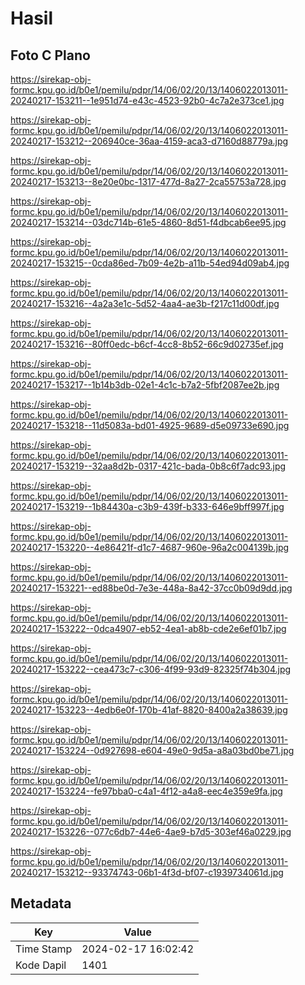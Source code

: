 # Hasil

## Foto C Plano

https://sirekap-obj-formc.kpu.go.id/b0e1/pemilu/pdpr/14/06/02/20/13/1406022013011-20240217-153211--1e951d74-e43c-4523-92b0-4c7a2e373ce1.jpg

https://sirekap-obj-formc.kpu.go.id/b0e1/pemilu/pdpr/14/06/02/20/13/1406022013011-20240217-153212--206940ce-36aa-4159-aca3-d7160d88779a.jpg

https://sirekap-obj-formc.kpu.go.id/b0e1/pemilu/pdpr/14/06/02/20/13/1406022013011-20240217-153213--8e20e0bc-1317-477d-8a27-2ca55753a728.jpg

https://sirekap-obj-formc.kpu.go.id/b0e1/pemilu/pdpr/14/06/02/20/13/1406022013011-20240217-153214--03dc714b-61e5-4860-8d51-f4dbcab6ee95.jpg

https://sirekap-obj-formc.kpu.go.id/b0e1/pemilu/pdpr/14/06/02/20/13/1406022013011-20240217-153215--0cda86ed-7b09-4e2b-a11b-54ed94d09ab4.jpg

https://sirekap-obj-formc.kpu.go.id/b0e1/pemilu/pdpr/14/06/02/20/13/1406022013011-20240217-153216--4a2a3e1c-5d52-4aa4-ae3b-f217c11d00df.jpg

https://sirekap-obj-formc.kpu.go.id/b0e1/pemilu/pdpr/14/06/02/20/13/1406022013011-20240217-153216--80ff0edc-b6cf-4cc8-8b52-66c9d02735ef.jpg

https://sirekap-obj-formc.kpu.go.id/b0e1/pemilu/pdpr/14/06/02/20/13/1406022013011-20240217-153217--1b14b3db-02e1-4c1c-b7a2-5fbf2087ee2b.jpg

https://sirekap-obj-formc.kpu.go.id/b0e1/pemilu/pdpr/14/06/02/20/13/1406022013011-20240217-153218--11d5083a-bd01-4925-9689-d5e09733e690.jpg

https://sirekap-obj-formc.kpu.go.id/b0e1/pemilu/pdpr/14/06/02/20/13/1406022013011-20240217-153219--32aa8d2b-0317-421c-bada-0b8c6f7adc93.jpg

https://sirekap-obj-formc.kpu.go.id/b0e1/pemilu/pdpr/14/06/02/20/13/1406022013011-20240217-153219--1b84430a-c3b9-439f-b333-646e9bff997f.jpg

https://sirekap-obj-formc.kpu.go.id/b0e1/pemilu/pdpr/14/06/02/20/13/1406022013011-20240217-153220--4e86421f-d1c7-4687-960e-96a2c004139b.jpg

https://sirekap-obj-formc.kpu.go.id/b0e1/pemilu/pdpr/14/06/02/20/13/1406022013011-20240217-153221--ed88be0d-7e3e-448a-8a42-37cc0b09d9dd.jpg

https://sirekap-obj-formc.kpu.go.id/b0e1/pemilu/pdpr/14/06/02/20/13/1406022013011-20240217-153222--0dca4907-eb52-4ea1-ab8b-cde2e6ef01b7.jpg

https://sirekap-obj-formc.kpu.go.id/b0e1/pemilu/pdpr/14/06/02/20/13/1406022013011-20240217-153222--cea473c7-c306-4f99-93d9-82325f74b304.jpg

https://sirekap-obj-formc.kpu.go.id/b0e1/pemilu/pdpr/14/06/02/20/13/1406022013011-20240217-153223--4edb6e0f-170b-41af-8820-8400a2a38639.jpg

https://sirekap-obj-formc.kpu.go.id/b0e1/pemilu/pdpr/14/06/02/20/13/1406022013011-20240217-153224--0d927698-e604-49e0-9d5a-a8a03bd0be71.jpg

https://sirekap-obj-formc.kpu.go.id/b0e1/pemilu/pdpr/14/06/02/20/13/1406022013011-20240217-153224--fe97bba0-c4a1-4f12-a4a8-eec4e359e9fa.jpg

https://sirekap-obj-formc.kpu.go.id/b0e1/pemilu/pdpr/14/06/02/20/13/1406022013011-20240217-153226--077c6db7-44e6-4ae9-b7d5-303ef46a0229.jpg

https://sirekap-obj-formc.kpu.go.id/b0e1/pemilu/pdpr/14/06/02/20/13/1406022013011-20240217-153212--93374743-06b1-4f3d-bf07-c1939734061d.jpg


## Metadata

| Key        | Value               |
| ---------- | ------------------- |
| Time Stamp | 2024-02-17 16:02:42 |
| Kode Dapil | 1401                |



